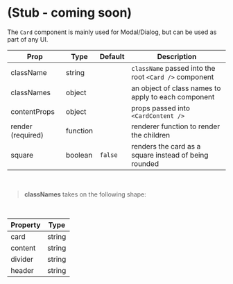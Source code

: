 # (Stub - coming soon)

The `Card` component is mainly used for Modal/Dialog, but can be used as part of any UI.

| Prop              | Type     | Default | Description                                           |
| ----------------- | -------- | ------- | ----------------------------------------------------- |
| className         | string   |         | `className` passed into the root `<Card />` component |
| classNames        | object   |         | an object of class names to apply to each component   |
| contentProps      | object   |         | props passed into `<CardContent />`                   |
| render (required) | function |         | renderer function to render the children              |
| square            | boolean  | `false` | renders the card as a square instead of being rounded |

<br />

> **classNames** takes on the following shape:

<br />

| Property | Type   |
| -------- | ------ |
| card     | string |
| content  | string |
| divider  | string |
| header   | string |
